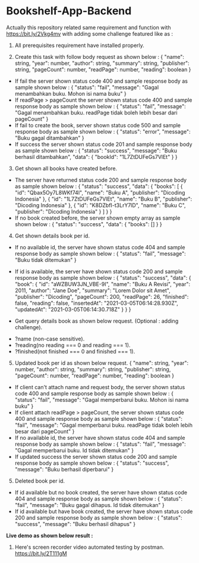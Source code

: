 # Bookshelf-App-Backend

Actually this repository related same requirement and function with https://bit.ly/2Vkg4mv with adding some challenge featured like as :

1. All prerequisites requirement have installed properly.

2. Create this task with follow body request as shown below :
{
    "name": string,
    "year": number,
    "author": string,
    "summary": string,
    "publisher": string,
    "pageCount": number,
    "readPage": number,
    "reading": boolean
}
* If fail the server shown status code 400 and sample response body as sample shown below :
{
    "status": "fail",
    "message": "Gagal menambahkan buku. Mohon isi nama buku"
}
* If readPage > pageCount the server shown status code 400 and sample response body as sample shown below :
{
    "status": "fail",
    "message": "Gagal menambahkan buku. readPage tidak boleh lebih besar dari pageCount"
}
* If fail to create the book, server shown status code 500 and sample response body as sample shown below :
{
    "status": "error",
    "message": "Buku gagal ditambahkan"
}
* If success the server shown status code 201 and sample response body as sample shown below :
{
    "status": "success",
    "message": "Buku berhasil ditambahkan",
    "data": {
        "bookId": "1L7ZtDUFeGs7VlEt"
    }
}

3. Get shown all books have created before.
*  The server have returned status code 200 and sample response body as sample shown below :
{
    "status": "success",
    "data": {
        "books": [
            {
                "id": "Qbax5Oy7L8WKf74l",
                "name": "Buku A",
                "publisher": "Dicoding Indonesia"
            },
            {
                "id": "1L7ZtDUFeGs7VlEt",
                "name": "Buku B",
                "publisher": "Dicoding Indonesia"
            },
            {
                "id": "K8DZbfI-t3LrY7lD",
                "name": "Buku C",
                "publisher": "Dicoding Indonesia"
            }
        ]
    }
}
*  If no book created before, the server shown empty array as sample shown below :
{
    "status": "success",
    "data": {
        "books": []
    }
}

4. Get shown details book per id.
*  If no available id, the server have shown status code 404 and sample response body as sample shown below :
{
    "status": "fail",
    "message": "Buku tidak ditemukan"
}
* If id is available, the server have shown status code 200 and sample response body as sample shown below : 
{
    "status": "success",
    "data": {
        "book": {
            "id": "aWZBUW3JN_VBE-9I",
            "name": "Buku A Revisi",
            "year": 2011,
            "author": "Jane Doe",
            "summary": "Lorem Dolor sit Amet",
            "publisher": "Dicoding",
            "pageCount": 200,
            "readPage": 26,
            "finished": false,
            "reading": false,
            "insertedAt": "2021-03-05T06:14:28.930Z",
            "updatedAt": "2021-03-05T06:14:30.718Z"
        }
    }
}

* Get query details book as shown below request. (Optional : adding challenge).
- ?name (non-case sensitive).
- ?reading(no reading === 0 and reading === 1).
- ?finished(not finished === 0 and finished === 1). 

5. Updated book per id as shown below request.
{
    "name": string,
    "year": number,
    "author": string,
    "summary": string,
    "publisher": string,
    "pageCount": number,
    "readPage": number,
    "reading": boolean
}
* If client can't attach name and request body, the server shown status code 400 and sample response body as sample shown below :
{
    "status": "fail",
    "message": "Gagal memperbarui buku. Mohon isi nama buku"
}
* If client attach readPage > pageCount, the server shown status code 400 and sample response body as sample shown below :
{
    "status": "fail",
    "message": "Gagal memperbarui buku. readPage tidak boleh lebih besar dari pageCount"
}
*  If no available id, the server have shown status code 404 and sample response body as sample shown below :
{
    "status": "fail",
    "message": "Gagal memperbarui buku. Id tidak ditemukan"
}
* If updated success the server shown status code 200 and sample response body as sample shown below :
{
    "status": "success",
    "message": "Buku berhasil diperbarui"
}

5. Deleted book per id.
*  If id available but no book created, the server have shown status code 404 and sample response body as sample shown below :
{
    "status": "fail",
    "message": "Buku gagal dihapus. Id tidak ditemukan"
}
*  If id available but have book created, the server have shown status code 200 and sample response body as sample shown below :
{
    "status": "success",
    "message": "Buku berhasil dihapus"
}


**Live demo as shown below result :**
1. Here's screen recorder video automated testing by postman.
https://bit.ly/2T111gM 